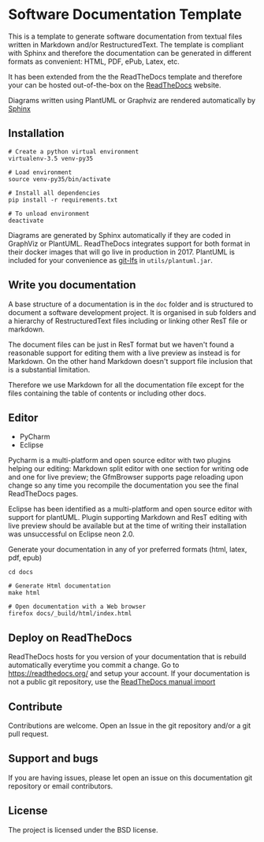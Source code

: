 Software Documentation Template
=================================
This is a template to generate software documentation from textual
files written in Markdown and/or RestructuredText.
The template is compliant with Sphinx and therefore the documentation can be
generated in different formats as convenient: HTML, PDF, ePub, Latex, etc.

It has been extended from the the ReadTheDocs template and therefore
your can be hosted out-of-the-box on the [ReadTheDocs](https://readthedocs.org/) website.

Diagrams written using PlantUML or Graphviz are rendered automatically
by [Sphinx](sphinx-doc.org) 


Installation
----------------


    # Create a python virtual environment
    virtualenv-3.5 venv-py35
        
    # Load environment
    source venv-py35/bin/activate
        
    # Install all dependencies
    pip install -r requirements.txt
        
    # To unload environment
    deactivate



Diagrams are generated by Sphinx automatically if they are coded in GraphViz 
or PlantUML. ReadTheDocs integrates support for both format in their docker 
images that will go live in production in 2017.
PlantUML is included for your convenience as [git-lfs](https://git-lfs.github.com/)
in ```utils/plantuml.jar```. 

Write you documentation
-----------------------
A base structure of a documentation is in the ```doc``` folder and is structured 
to document a software development project.
It is organised in sub folders and a hierarchy of RestructuredText files 
including or linking other ResT file or markdown.

The document files can be just in ResT format but we haven't found a reasonable support
 for editing them with a live preview as instead is for Markdown. On the other 
 hand Markdown doesn't support file inclusion that is a substantial limitation.
 
Therefore we use Markdown for all the documentation file except for the
files containing the table of contents or including other docs.

Editor
-----------
* PyCharm
* Eclipse


 Pycharm is a multi-platform and open source editor with two plugins helping our editing: Markdown split editor with one section for writing ode and one for live preview; the GfmBrowser supports page reloading upon change so any time you recompile the documentation you see the final ReadTheDocs pages.


 Eclipse has been identified as a multi-platform and open source editor with support for plantUML. Plugin supporting Markdown and ResT editing with live preview should be available but at the time of writing their installation was unsuccessful on Eclipse neon 2.0.


Generate your documentation in any of yor preferred formats (html, latex, pdf, epub)

    cd docs
    
    # Generate Html documentation
    make html
    
    # Open documentation with a Web browser
    firefox docs/_build/html/index.html
    



Deploy on ReadTheDocs
----------------------

ReadTheDocs hosts for you version of your documentation that is rebuild 
automatically everytime you commit a change.
Go to https://readthedocs.org/ and setup your account.
If your documentation is not a public git repository, use the 
[ReadTheDocs manual import](https://readthedocs.org/dashboard/import/manual/?)


Contribute
----------
Contributions are welcome. Open an Issue in the git repository and/or a
git pull request.

Support and bugs
----------------

If you are having issues, please let open an issue on this documentation
 git repository or email contributors.

License
-------

The project is licensed under the BSD license.
